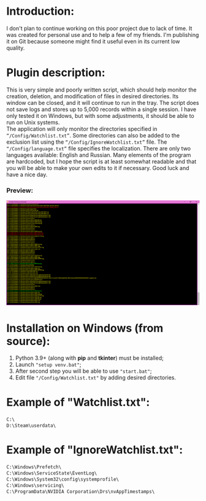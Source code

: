 # Introduction:
I don't plan to continue working on this poor project due to lack of time. It was created for personal use and to help a few of my friends. I'm publishing it on Git because someone might find it useful even in its current low quality.<br />

# Plugin description:
This is very simple and poorly written script, which should help monitor the creation, deletion, and modification of files in desired directories. Its window can be closed, and it will continue to run in the tray. The script does not save logs and stores up to 5,000 records within a single session. I have only tested it on Windows, but with some adjustments, it should be able to run on Unix systems.<br />
The application will only monitor the directories specified in `“/Config/Watchlist.txt”`. Some directories can also be added to the exclusion list using the `“/Config/IgnoreWatchlist.txt”` file. The `“/Config/language.txt”` file specifies the localization. There are only two languages available: English and Russian. Many elements of the program are hardcoded, but I hope the script is at least somewhat readable and that you will be able to make your own edits to it if necessary. Good luck and have a nice day.<br />
### Preview:
![Preview](https://github.com/Japanese-Schoolgirl/Simple-Directory-Overseer/blob/main/%23Previews/Overall.png)

# Installation on Windows (from source):
1) Python 3.9+ (along with **pip** and **tkinter**) must be installed;<br />
2) Launch `"setup venv.bat"`;<br />
3) After second step you will be able to use `"start.bat"`;<br />
4) Edit file `"/Config/Watchlist.txt"` by adding desired directories.<br />

# Example of "Watchlist.txt":
```
C:\
D:\Steam\userdata\
```

# Example of "IgnoreWatchlist.txt":
```
C:\Windows\Prefetch\
C:\Windows\ServiceState\EventLog\
C:\Windows\System32\config\systemprofile\
C:\Windows\servicing\
C:\ProgramData\NVIDIA Corporation\Drs\nvAppTimestamps\
```